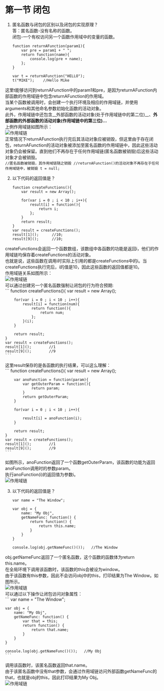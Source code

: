 # 第一节 闭包
1. 匿名函数与闭包的区别以及闭包的实现原理？  
  答：匿名函数-没有名称的函数。  
  闭包-一个有权访问另一个函数作用域中的变量的函数。  
    ```
    function returnAFunction(param1){
        var pre = param1 + " ";
        return function(name){
            console.log(pre + name);
        };
    }
    
    var t = returnAFunction("HELLO");
    t("MIKE");    //Hello Mike
    ```  
  这里t能够访问到returnAFunction中的param1和pre，是因为returnAFunction内部函数的作用域链中包含returnAFunction的作用域。  
  当某个函数被调用时，会创建一个执行环境及相应的作用域链，并使用arguments和其他命名参数初始化函数的活动对象。  
  此外，作用域链中还包含__外部函数的活动对象(处于作用域链中的第二位)__、__外部函数的外部函数的活动对象(作用域链中的第三位)...__  
  上例作用域链如图所示：  
  ![作用域链](../../res/pic/7_1_1.jpg)  
  正常情况下returnAFunction执行完后其活动对象应被销毁，但这里由于存在闭包，returnAFunction的活动对象被添加至匿名函数的作用域链中，因此这些活动对象仍会被保留。直到他们不再存在于任何作用域链(匿名函数被销毁)后这些活动对象才会被销毁。  
    ```
    //匿名函数被销毁，其作用域链随之销毁
    //returnAFunction()的活动对象不再存在于任何作用域链中，被销毁
    t = null;   
    ```  
    
2. 以下代码的返回值是？  
    ```
    function createFunctions(){
        var result = new Array();
        
        for(var i = 0 ; i < 10 ; i++){
            result[i] = function(){
                return i;
            };
        }
        return result;
    }
    var result = createFunctions();
    result[1]();      //10;
    result[9]();      //10;
    ```  
  createFunctions会返回一个函数数组，该数组中各函数的功能是返回i，他们的作用域链均保存着createFunctions的活动对象。  
  也就是说，这些函数在调用i时实际上引用的都是createFunctions中的i。当createFunctions执行完后，i的值是10，因此这些函数的返回值都是10。  
  作用域链关系如图所示：  
  ![作用域链](../../res/pic/7_1_2.jpg)  
  可以通过创建另一个匿名函数强制让闭包的行为符合预期:  
    ```
    function createFunctions(){
        var result = new Array();
        
        for(var i = 0 ; i < 10 ; i++){
            result[i] = function(num){
                return function(){
                    return num;
                };
            }(i);
        }
        
        return result;
    }
    var result = createFunctions();
    result[1]();        //1
    result[9]();        //9
    ```  
  这里result保存的是各函数的执行结果，可以这么理解：  
    ```
    function createFunctions(){
        var result = new Array();
        
        var anoFunction = function(param){
            var getOuterParam = function(){
                return param;
            }
            return getOuterParam;
        }
        
        for(var i = 0 ; i < 10 ; i++){
            
            result[i] = anoFunction(i);
        }
        
        return result;
    }
    var result = createFunctions();
    result[1]();        //1
    result[9]();        //9
    ```  
  如图所示，anoFunction返回了一个函数getOuterParam，该函数的功能为返回anoFunction调用时的参数param。  
  执行anoFunction(i)的返回值为参数i。  
  ![作用域链](../../res/pic/7_1_3.jpg)  
    
3. 以下代码的返回值是？  
    ```
    var name = "The Window";
    
    var obj = {
        name: "My Obj",
        getNameFunc: function() {
            return function() {
                return this.name;
            }
        }
    }
    
    console.log(obj.getNameFunc()());   //The Window
    ```  
  obj.getNameFunc返回了一个匿名函数，这个函数的函数体为return this.name。  
  在全局环境下调用该函数时，该函数的this会被设为window。  
  由于该函数有this参数，因此不会访问obj中的this，打印结果为The Window。如图所示。  
  ![作用域链](../../res/pic/7_1_4.jpg)  
  可以通过以下操作让闭包访问对象属性：  
    ```
    var name = "The Window";
    
    var obj = {
        name: "My Obj",
        getNameFunc: function() {
            var that = this;
            return function() {
                return that.name;
            }
        }
    }
    
    console.log(obj.getNameFunc()());   //My Obj
    ```  
  调用该函数时，该匿名函数返回that.name。  
  由于该匿名函数中没有that参数，会通过作用域链访问外部函数getNameFunc的that，也就是obj的this，因此打印结果为My Obj。  
  ![作用域链](../../res/pic/7_1_5.jpg)  
  
